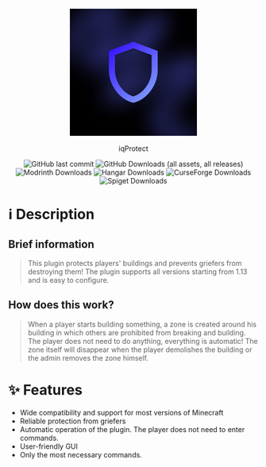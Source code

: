 <p align="center">
<img src="icon.png" width="256" height="256"></img>
<p align="center">iqProtect</p>
<div align="center">
  <img alt="GitHub last commit" src="https://img.shields.io/github/last-commit/iquldev/iqprotect">
  <img alt="GitHub Downloads (all assets, all releases)" src="https://img.shields.io/github/downloads/iquldev/iqprotect/total">
</div>
<div align="center">
  <img alt="Modrinth Downloads" src="https://img.shields.io/modrinth/dt/iqprotect?logo=modrinth&color=green">
  <img alt="Hangar Downloads" src="https://img.shields.io/hangar/dt/iqprotect?color=blue">
  <img alt="CurseForge Downloads" src="https://img.shields.io/curseforge/dt/1284520?logo=curseforge&color=orange">
  <img alt="Spiget Downloads" src="https://img.shields.io/spiget/downloads/125957?color=red">
</div>
</p>

# ℹ️ Description
## Brief information
> This plugin protects players' buildings and prevents griefers from destroying them! The plugin supports all versions starting from 1.13 and is easy to configure.
## How does this work?
> When a player starts building something, a zone is created around his building in which others are prohibited from breaking and building. The player does not need to do anything, everything is automatic! The zone itself will disappear when the player demolishes the building or the admin removes the zone himself.

# ✨ Features
- Wide compatibility and support for most versions of Minecraft
- Reliable protection from griefers
- Automatic operation of the plugin. The player does not need to enter commands.
- User-friendly GUI
- Only the most necessary commands.
